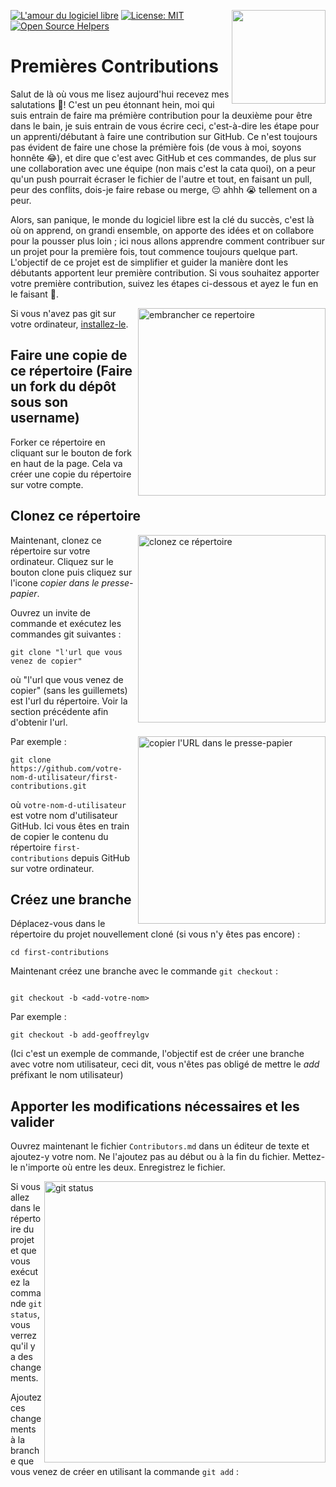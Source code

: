 [![L'amour du logiciel libre](https://badges.frapsoft.com/os/v1/open-source.svg?v=103)](https://github.com/ellerbrock/open-source-badges/)
[<img align="right" width="150" src="https://firstcontributions.github.io/assets/Readme/join-slack-team.png">](https://join.slack.com/t/firstcontributors/shared_invite/zt-1hg51qkgm-Xc7HxhsiPYNN3ofX2_I8FA)
[![License: MIT](https://img.shields.io/badge/License-MIT-green.svg)](https://opensource.org/licenses/MIT)
[![Open Source Helpers](https://www.codetriage.com/roshanjossey/first-contributions/badges/users.svg)](https://www.codetriage.com/roshanjossey/first-contributions)


# Premières Contributions

Salut de là où vous me lisez aujourd'hui recevez mes salutations 🤗!
C'est un peu étonnant hein, moi qui suis entrain de faire ma prémière contribution pour la deuxième pour être dans le bain, je suis entrain de vous écrire ceci, c'est-à-dire les étape pour un apprenti/débutant à faire une contribution sur GitHub. Ce n'est toujours pas évident de faire une chose la prémière fois (de vous à moi, soyons honnête 😂), et dire que c'est avec GitHub et ces commandes, de plus sur une collaboration avec une équipe (non mais c'est la cata quoi), on a peur qu'un push pourrait écraser le fichier de l'autre et tout, en faisant un pull, peur des conflits, dois-je faire rebase ou merge, 😔 ahhh 😭 tellement on a peur.

Alors, san panique, le monde du logiciel libre est la clé du succès, c'est là où on apprend, on grandi ensemble, on apporte des idées et on collabore pour la pousser plus loin ; ici nous allons apprendre comment contribuer sur un projet pour la première fois, tout commence toujours quelque part. L'objectif de ce projet est de simplifier et guider la manière dont les débutants apportent leur première contribution. Si vous souhaitez apporter votre première contribution, suivez les étapes ci-dessous et ayez le fun en le faisant 🚀.

<img align="right" width="300" src="https://firstcontributions.github.io/assets/Readme/fork.png" alt="embrancher ce repertoire" />

Si vous n'avez pas git sur votre ordinateur, [installez-le]( https://help.github.com/articles/set-up-git/ ).

## Faire une copie de ce répertoire (Faire un fork du dépôt sous son username)

Forker ce répertoire en cliquant sur le bouton de fork en haut de la page.
Cela va créer une copie du répertoire sur votre compte.

## Clonez ce répertoire

<img align="right" width="300" src="https://firstcontributions.github.io/assets/Readme/clone.png" alt="clonez ce répertoire" />

Maintenant, clonez ce répertoire sur votre ordinateur. Cliquez sur le bouton clone puis cliquez sur l'icone *copier dans le presse-papier*.

Ouvrez un invite de commande et exécutez les commandes git suivantes :

```
git clone "l'url que vous venez de copier"
```

où "l'url que vous venez de copier" (sans les guillemets) est l'url du répertoire. Voir la section précédente afin d'obtenir l'url.

<img align="right" width="300" src="https://firstcontributions.github.io/assets/Readme/copy-to-clipboard.png" alt="copier l'URL dans le presse-papier" />

Par exemple :
```
git clone https://github.com/votre-nom-d-utilisateur/first-contributions.git
```

où `votre-nom-d-utilisateur` est votre nom d'utilisateur GitHub. Ici vous êtes en train de copier le contenu du répertoire `first-contributions` depuis GitHub sur votre ordinateur.

## Créez une branche

Déplacez-vous dans le répertoire du projet nouvellement cloné (si vous n'y êtes pas encore) :

```
cd first-contributions
```
Maintenant créez une branche avec le commande `git checkout` :
```

git checkout -b <add-votre-nom>
```

Par exemple :
```
git checkout -b add-geoffreylgv
```
(Ici c'est un exemple de commande, l'objectif est de créer une branche avec votre nom utilisateur, ceci dit, vous n'êtes pas obligé de mettre le *add* préfixant le nom utilisateur)

## Apporter les modifications nécessaires et les valider

Ouvrez maintenant le fichier `Contributors.md` dans un éditeur de texte et ajoutez-y votre nom. Ne l'ajoutez pas au début ou à la fin du fichier. Mettez-le n'importe où entre les deux. Enregistrez le fichier.

<img align="right" width="450" src="https://firstcontributions.github.io/assets/Readme/git-status.png" alt="git status" />

Si vous allez dans le répertoire du projet et que vous exécutez la commande `git status`, vous verrez qu'il y a des changements.

Ajoutez ces changements à la branche que vous venez de créer en utilisant la commande `git add` :
